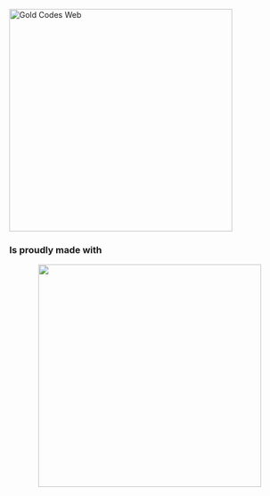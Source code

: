 <p align="left">
    <a href="https://goldcodesweb.herokuapp.com/" target="_blank">
        <img src="" 
             width="400" alt="Gold Codes Web" />
    </a>
</p>

### Is proudly made with 

<p align="center">
    <a href="https://laravel.com" target="_blank">
        <img src="https://raw.githubusercontent.com/laravel/art/master/logo-lockup/5%20SVG/2%20CMYK/1%20Full%20Color/laravel-logolockup-cmyk-red.svg" 
             width="400" />
    </a>
</p>

